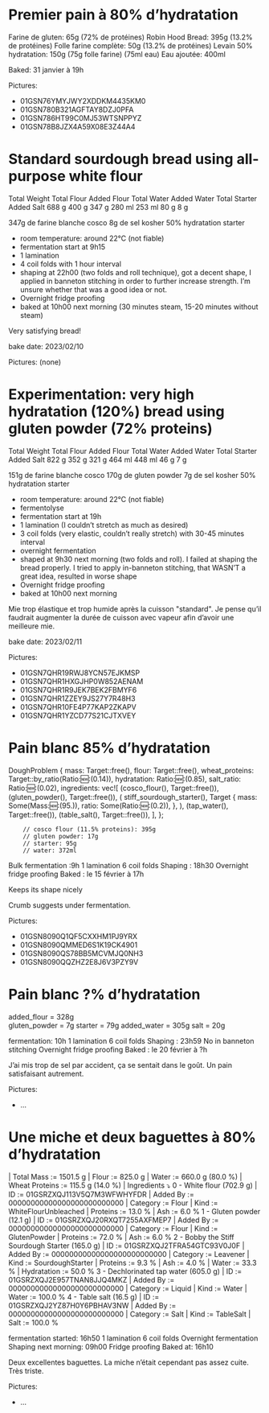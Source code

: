# Premier pain à 80% d’hydratation

Farine de gluten: 65g (72% de protéines)
Robin Hood Bread: 395g (13.2% de protéines) 
Folle farine complète: 50g (13.2% de protéines)
Levain 50% hydratation: 150g (75g folle farine) (75ml eau)
Eau ajoutée: 400ml

Baked: 31 janvier à 19h

Pictures:
- 01GSN76YMYJWY2XDDKM4435KM0
- 01GSN780B321AGFTAY8DZJ0PFA
- 01GSN786HT99C0MJ53WTSNPPYZ
- 01GSN78B8JZX4A59X08E3Z44A4

# Standard sourdough bread using all-purpose white flour

Total Weight  Total Flour  Added Flour  Total Water  Added Water  Total Starter  Added Salt
688 g  400 g  347 g  280 ml  253 ml  80 g  8 g

347g de farine blanche cosco
8g de sel kosher
50% hydratation starter

+ room temperature: around 22°C (not fiable)
+ fermentation start at 9h15
+ 1 lamination
+ 4 coil folds with 1 hour interval
+ shaping at 22h00 (two folds and roll technique), got a decent shape, I applied in banneton stitching in order to further increase strength. I’m unsure whether that was a good idea or not.
+ Overnight fridge proofing
+ baked at 10h00 next morning (30 minutes steam, 15-20 minutes without steam)

Very satisfying bread!

bake date: 2023/02/10

Pictures: (none)

# Experimentation: very high hydratation (120%) bread using gluten powder (72% proteins)

Total Weight  Total Flour  Added Flour  Total Water  Added Water  Total Starter  Added Salt
822 g  352 g  321 g  464 ml  448 ml  46 g 7 g

151g de farine blanche cosco 
170g de gluten powder
7g de sel kosher
50% hydratation starter

+ room temperature: around 22°C (not fiable)
+ fermentolyse
+ fermentation start at 19h
+ 1 lamination (I couldn’t stretch as much as desired)
+ 3 coil folds (very elastic, couldn’t really stretch) with 30-45 minutes interval
+ overnight fermentation
+ shaped at 9h30 next morning (two folds and roll). I failed at shaping the bread properly. I tried to apply in-banneton stitching, that WASN’T a great idea, resulted in worse shape
+ Overnight fridge proofing
+ baked at 10h00 next morning

Mie trop élastique et trop humide après la cuisson "standard".
Je pense qu’il faudrait augmenter la durée de cuisson avec vapeur afin d’avoir une meilleure mie.

bake date: 2023/02/11

Pictures:
- 01GSN7QHR19RWJ8YCN57EJKMSP
- 01GSN7QHR1HXGJHP0W852AENAM
- 01GSN7QHR1R9JEK7BEK2FBMYF6
- 01GSN7QHR1ZZEY9JS27Y7R48H3
- 01GSN7QHR10FE4P77KAP2ZKAPV
- 01GSN7QHR1YZCD77S21CJTXVEY

# Pain blanc 85% d’hydratation

DoughProblem {
            mass: Target::free(),
            flour: Target::free(),
            wheat_proteins: Target::by_ratio(Ratio::new::<ratio>(0.14)),
            hydratation: Ratio::new::<ratio>(0.85),
            salt_ratio: Ratio::new::<ratio>(0.02),
            ingredients: vec![
                (cosco_flour(), Target::free()),
                (gluten_powder(), Target::free()),
                (
                    stiff_sourdough_starter(),
                    Target {
                        mass: Some(Mass::new::<gram>(95.)),
                        ratio: Some(Ratio::new::<ratio>(0.2)),
                    },
                ),
                (tap_water(), Target::free()),
                (table_salt(), Target::free()),
            ],
        };

        // cosco flour (11.5% proteins): 395g
        // gluten powder: 17g
        // starter: 95g
        // water: 372ml

Bulk fermentation :9h
1 lamination 
6 coil folds 
Shaping : 18h30
Overnight fridge proofing
Baked : le 15 février à 17h

Keeps its shape nicely 

Crumb suggests under fermentation.

Pictures:
- 01GSN8090Q1QF5CXXHM1PJ9YRX
- 01GSN8090QMMED6S1K19CK4901
- 01GSN8090QS78BB5MCVMJQ0NH3
- 01GSN8090QQZHZ2E8J6V3PZY9V

# Pain blanc ?% d’hydratation

added_flour = 328g  
gluten_powder = 7g
starter = 79g
added_water = 305g
salt = 20g

fermentation: 10h
1 lamination 
6 coil folds 
Shaping : 23h59
No in banneton stitching
Overnight fridge proofing
Baked : le 20 février à ?h

J’ai mis trop de sel par accident, ça se sentait dans le goût.
Un pain satisfaisant autrement.

Pictures:
- …

# Une miche et deux baguettes à 80% d’hydratation

| Total Mass := 1501.5 g
| Flour := 825.0 g
| Water := 660.0 g (80.0 %)
| Wheat Proteins := 115.5 g (14.0 %)
| Ingredients ⤵
0 - White flour (702.9 g)
  | ID := 01GSRZXQJ113V5Q7M3WFWHYFDR
  | Added By := 00000000000000000000000000
  | Category := Flour
  | Kind := WhiteFlourUnbleached
  | Proteins := 13.0 %
  | Ash := 6.0 %
1 - Gluten powder (12.1 g)
  | ID := 01GSRZXQJ20RXQT7255AXFMEP7
  | Added By := 00000000000000000000000000
  | Category := Flour
  | Kind := GlutenPowder
  | Proteins := 72.0 %
  | Ash := 6.0 %
2 - Bobby the Stiff Sourdough Starter (165.0 g)
  | ID := 01GSRZXQJ2TFRA54GTC93V0J0F
  | Added By := 00000000000000000000000000
  | Category := Leavener
  | Kind := SourdoughStarter
  | Proteins := 9.3 %
  | Ash := 4.0 %
  | Water := 33.3 %
  | Hydratation := 50.0 %
3 - Dechlorinated tap water (605.0 g)
  | ID := 01GSRZXQJ2E957TNAN8JJQ4MKZ
  | Added By := 00000000000000000000000000
  | Category := Liquid
  | Kind := Water
  | Water := 100.0 %
4 - Table salt (16.5 g)
  | ID := 01GSRZXQJ2YZ87H0Y6PBHAV3NW
  | Added By := 00000000000000000000000000
  | Category := Salt
  | Kind := TableSalt
  | Salt := 100.0 %

fermentation started: 16h50
1 lamination 
6 coil folds
Overnight fermentation
Shaping next morning: 09h00
Fridge proofing
Baked at: 16h10

Deux excellentes baguettes.
La miche n’était cependant pas assez cuite. Très triste.

Pictures:
- …